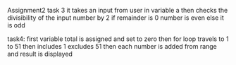 Assignment2 task 3 it takes an input from user in variable a then checks the divisibility of the input number by 2 if remainder is 0 number is even else it is odd

task4: first variable total is assigned and set to zero then for loop travels to 1 to 51 then includes 1 excludes 51 then each number is added from range and result is displayed
